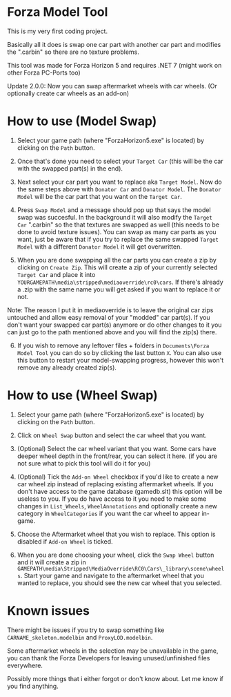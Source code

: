 # Forza Model Tool
This is my very first coding project.

Basically all it does is swap one car part with another car part and modifies the ".carbin" so there are no texture problems.

This tool was made for Forza Horizon 5 and requires .NET 7 (might work on other Forza PC-Ports too)

Update 2.0.0: Now you can swap aftermarket wheels with car wheels. (Or optionally create car wheels as an add-on)

# How to use (Model Swap)
1. Select your game path (where "ForzaHorizon5.exe" is located) by clicking on the `Path` button.

2. Once that's done you need to select your `Target Car` (this will be the car with the swapped part(s) in the end).

3. Next select your car part you want to replace aka `Target Model`.
Now do the same steps above with `Donator Car` and `Donator Model`. The `Donator Model` will be the car part that you want on the `Target Car`.

4. Press `Swap Model` and a message should pop up that says the model swap was succesful.
In the background it will also modify the `Target Car` ".carbin" so the that textures are swapped as well (this needs to be done to avoid texture issues).
You can swap as many car parts as you want, just be aware that if you try to replace the same swapped `Target Model` with a different `Donator Model` it will get overwritten.

5. When you are done swapping all the car parts you can create a zip by clicking on `Create Zip`. This will create a zip of your currently selected `Target Car`
and place it into `YOURGAMEPATH\media\stripped\mediaoverride\rc0\cars`. If there's already a .zip with the same name you will get asked if you want to replace it or not.

Note: The reason I put it in mediaoverride is to leave the original car zips untouched and allow easy removal of your "modded" car part(s).
If you don't want your swapped car part(s) anymore or do other changes to it you can just go to the path mentioned above and you will find the zip(s) there.

6. If you wish to remove any leftover files + folders in `Documents\Forza Model Tool` you can do so by clicking the last button `X`. 
You can also use this button to restart your model-swapping progress, however this won't remove any already created zip(s).

# How to use (Wheel Swap)
1. Select your game path (where "ForzaHorizon5.exe" is located) by clicking on the `Path` button.

2. Click on `Wheel Swap` button and select the car wheel that you want.

3. (Optional) Select the car wheel variant that you want. Some cars have deeper wheel depth in the front/rear, you can select it here. (if you are not sure what to pick this tool will do it for you)

4. (Optional) Tick the `Add-on Wheel` checkbox if you'd like to create a new car wheel zip instead of replacing existing aftermarket wheels.
   If you don't have access to the game database (gamedb.slt) this option will be useless to you.
   If you do have access to it you need to make some changes in `List_Wheels`, `WheelAnnotations` and optionally create a new category in `WheelCategories` if you want the car wheel to appear in-game.

5. Choose the Aftermarket wheel that you wish to replace. This option is disabled if `Add-on Wheel` is ticked.

6. When you are done choosing your wheel, click the `Swap Wheel` button and it will create a zip in `GAMEPATH\media\Stripped\MediaOverride\RC0\Cars\_library\scene\wheels`.
   Start your game and navigate to the aftermarket wheel that you wanted to replace, you should see the new car wheel that you selected.

# Known issues
There might be issues if you try to swap something like `CARNAME_skeleton.modelbin` and `ProxyLOD.modelbin`.

Some aftermarket wheels in the selection may be unavailable in the game, you can thank the Forza Developers for leaving unused/unfinished files everywhere.

Possibly more things that i either forgot or don't know about. Let me know if you find anything.
